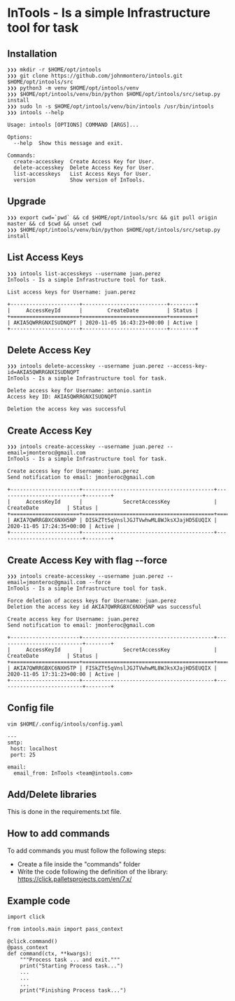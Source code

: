 InTools - Is a simple Infrastructure tool for task
===================================================


Installation
------------
```console
❯❯❯ mkdir -r $HOME/opt/intools
❯❯❯ git clone https://github.com/johnmontero/intools.git $HOME/opt/intools/src
❯❯❯ python3 -m venv $HOME/opt/intools/venv
❯❯❯ $HOME/opt/intools/venv/bin/python $HOME/opt/intools/src/setup.py install
❯❯❯ sudo ln -s $HOME/opt/intools/venv/bin/intools /usr/bin/intools
❯❯❯ intools --help

Usage: intools [OPTIONS] COMMAND [ARGS]...

Options:
  --help  Show this message and exit.

Commands:
  create-accesskey  Create Access Key for User.
  delete-accesskey  Delete Access Key for User.
  list-accesskeys   List Access Keys for User.
  version           Show version of InTools.
```

Upgrade
-------
```console
❯❯❯ export cwd=`pwd` && cd $HOME/opt/intools/src && git pull origin master && cd $cwd && unset cwd
❯❯❯ $HOME/opt/intools/venv/bin/python $HOME/opt/intools/src/setup.py install
```

List Access Keys
----------------
```console
❯❯❯ intools list-accesskeys --username juan.perez
InTools - Is a simple Infrastructure tool for task.

List access keys for Username: juan.perez

+----------------------+---------------------------+--------+
|     AccessKeyId      |        CreateDate         | Status |
+======================+===========================+========+
| AKIA5QWRRGNXISUDNQPT | 2020-11-05 16:43:23+00:00 | Active |
+----------------------+---------------------------+--------+
```

Delete Access Key
-----------------
```console
❯❯❯ intools delete-accesskey --username juan.perez --access-key-id=AKIA5QWRRGNXISUDNQPT
InTools - Is a simple Infrastructure tool for task.

Delete access key for Username: antonio.santin
Access key ID: AKIA5QWRRGNXISUDNQPT

Deletion the access key was successful
```

Create Access Key
-----------------
```console
❯❯❯ intools create-accesskey --username juan.perez --email=jmonteroc@gmail.com
InTools - Is a simple Infrastructure tool for task.

Create access key for Username: juan.perez
Send notification to email: jmonteroc@gmail.com

+----------------------+------------------------------------------+---------------------------+--------+
|     AccessKeyId      |             SecretAccessKey              |        CreateDate         | Status |
+======================+==========================================+===========================+========+
| AKIA7QWRRGBXC6NXH5NP | DISkZTt5qVnslJGJTVwhwML8WJksXJajHD5EUQIX | 2020-11-05 17:24:35+00:00 | Active |
+----------------------+------------------------------------------+---------------------------+--------+
```

Create Access Key with flag --force
-----------------------------------
```console
❯❯❯ intools create-accesskey --username juan.perez --email=jmonteroc@gmail.com --force
InTools - Is a simple Infrastructure tool for task.

Force deletion of access keys for Username: juan.perez
Deletion the access key id AKIA7QWRRGBXC6NXH5NP was successful

Create access key for Username: juan.perez
Send notification to email: jmonteroc@gmail.com

+----------------------+------------------------------------------+---------------------------+--------+
|     AccessKeyId      |             SecretAccessKey              |        CreateDate         | Status |
+======================+==========================================+===========================+========+
| AKIA7QWRRGBXC6NXH5TP | FISkZTt5qVnslJGJTVwhwML8WJksXJajHD5EUQIX | 2020-11-05 17:31:23+00:00 | Active |
+----------------------+------------------------------------------+---------------------------+--------+
```

Config file
-----------
```console
vim $HOME/.config/intools/config.yaml

---
smtp:
 host: localhost
 port: 25

email:
  email_from: InTools <team@intools.com>
```

Add/Delete libraries
--------------------
This is done in the requirements.txt file.

How to add commands
-------------------
To add commands you must follow the following steps:
* Create a file inside the "commands" folder
* Write the code following the definition of the library: https://click.palletsprojects.com/en/7.x/

Example code
------------

```console
import click

from intools.main import pass_context

@click.command()
@pass_context
def command(ctx, **kwargs):
    """Process task ... and exit."""
    print("Starting Process task...")
    ...
    ...
    ...
    print("Finishing Process task...")
```

